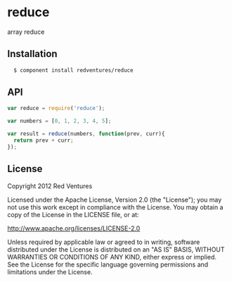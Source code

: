 
# reduce

  array reduce

## Installation

```sh
  $ component install redventures/reduce
```

## API

```js
var reduce = require('reduce');

var numbers = [0, 1, 2, 3, 4, 5];

var result = reduce(numbers, function(prev, curr){
  return prev + curr;
});
```

## License

Copyright 2012 Red Ventures

Licensed under the Apache License, Version 2.0 (the "License"); you may not use this work except in compliance with the License. You may obtain a copy of the License in the LICENSE file, or at:

http://www.apache.org/licenses/LICENSE-2.0

Unless required by applicable law or agreed to in writing, software distributed under the License is distributed on an "AS IS" BASIS, WITHOUT WARRANTIES OR CONDITIONS OF ANY KIND, either express or implied. See the License for the specific language governing permissions and limitations under the License.
